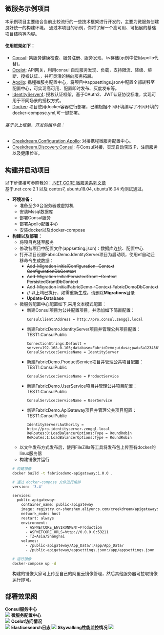## 微服务示例项目
本示例项目主要结合当前比较流行的一些技术框架进行开发的，主要为微服务创建良好统一的构建环境。
通过本项目的示例，你将了解一个高可用、可拓展的基础项目结构等内容。

#### 使用框架如下：
* [Consul](https://www.cnblogs.com/zengqinglei/p/9367778.html): 集服务健康检查、服务注册、服务发现、kv存储(示例中使用apollo代替)。
* [Ocelot](https://github.com/ThreeMammals/Ocelot): API网关，利用consul 自动服务发现、负载，支持限流、降级、熔断、授权认证、，并可灵活的横向服务拓展。
* [Apollo](https://github.com/ctripcorp/apollo): 携程微服务配置中心，将项目中appsettings.json中配置全部转移至配置中心，可实现高可用、配置即时发布、灰度发布等。
* [IdentityServer4](https://github.com/IdentityServer/IdentityServer4): 授权认证框架，基于OAuth2、JWT认证协议标准，实现可用于不同场景的授权方式。
* [Docker](https://docs.microsoft.com/en-us/dotnet/core/docker/building-net-docker-images): 项目使用docker容器进行部署，已编根据不同环境编写了不同环境的docker-compose.yml,可一键部署。
###### 基于以上框架，开发的组件包：
- [Creekdream.Configuration.Apollo](https://github.com/zengqinglei/Creekdream.Configuration.Apollo): 对接携程微服务配置中心。
- [Creekdream.Discovery.Consul](https://github.com/zengqinglei/Creekdream.Discovery.Consul): 与Consul对接，实现自动获取IP，注册服务以及健康检查。

## 构建并启动项目
以下步骤接可参照我的：[.NET CORE 微服务系列文章](https://github.com/zengqinglei/microservice-deploy/wiki)  
基于.net core 2.1 以及 centos7, ubuntu18.04, ubuntu16.04 均测试通过。
* **环境准备：**
  * 准备至少3台服务器或虚拟机
  * 安装Mssql数据库
  * 部署Consul服务
  * 部署Apollo配置中心
  * 安装docker以及docker-compose
* **构建以及部署：**
  * 将项目克隆至服务
  * 修改各项目中配置文件(appsetting.json)：数据库连接、配置中心
  * 打开项目设置FabricDemo.IdentityServer项目为启动项，使用ef自动迁移命令生成数据：  
    * ~~Add-Migration InitialConfiguration -Context ConfigurationDbContext~~  
    * ~~Add-Migration InitialPersistedGrant -Context PersistedGrantDbContext~~  
    * ~~Add-Migration InitialFabricDemo -Context FabricDemoDbContext~~  
    * // 以上均已执行，如需重新生成，请删除**Migrations**目录  
    * **Update-Database**
  * 微服务配置中心配置如下,采用文本模式配置：
    * 新建Consul项目为公共配置项目，并添加如下简直配置：  
        ``` text
        ConsulClient:Address = http://pro.consul.zengql.local
       ```
    * 新建FabricDemo.IdentityServer项目并管理公共项目配置：TEST1.ConsulPublic
        ``` text
        ConnectionStrings:Default = server=192.168.0.105;database=FabricDemo;uid=sa;pwd=Sa123456"
        ConsulService:ServiceName = IdentityServer
       ```
    * 新建FabricDemo.ProductService项目并管理公共项目配置：TEST1.ConsulPublic
        ``` text
        ConsulService:ServiceName = ProductService
       ```
    * 新建FabricDemo.UserService项目并管理公共项目配置：TEST1.ConsulPublic
        ``` text
        ConsulService:ServiceName = UserService
       ```
    * 新建FabricDemo.ApiGateway项目并管理公共项目配置：TEST1.ConsulPublic
        ``` text
        IdentityServer:Authority = http://pro.identityserver.zengql.local
        ReRoutes:0:LoadBalancerOptions:Type = RoundRobin
        ReRoutes:1:LoadBalancerOptions:Type = RoundRobin
       ```
  * 以文件发布方式发布后，使用FileZilla等工具将发布包上传至有docker的linux服务器
  * 构建镜像并运行
  ``` bash
  # 构建镜像
  docker build -t fabricedemo-apigateway:1.0.0 .
  ```
  ``` bash
  # 通过 docker-compose 文件进行编排
  version: '3.4'

  services:
    public-apigateway:
      container_name: public-apigateway
      image: registry.cn-shenzhen.aliyuncs.com/creekdream/apigateway:0.1.1
      network_mode: host
      restart: always
      environment:
        - ASPNETCORE_ENVIRONMENT=Production
        - ASPNETCORE_URLS=http://0.0.0.0:53211
        - TZ=Asia/Shanghai
      volumes:
        - /public-apigateway/App_Data/:/app/App_Data/
        - /public-apigateway/appsettings.json:/app/appsettings.json
  ```
  ``` bash
  # 运行镜像
  docker-compose up -d
  ```
  构建的镜像大家可上传至自己的阿里云镜像管理，然后其他服务器可拉取镜像运行即可。

## 部署效果图
**Consul服务中心**  
<img src="https://raw.githubusercontent.com/zengqinglei/FabricDemo/master/doc/images/consul.png" />
**微服务配置中心**  
<img src="https://raw.githubusercontent.com/zengqinglei/FabricDemo/master/doc/images/apollo.png" />
**Ocelot访问情况**  
<img src="https://raw.githubusercontent.com/zengqinglei/FabricDemo/master/doc/images/userservice.png" />
**Elasticesearch日志**
<img src="https://user-images.githubusercontent.com/7374317/50536006-df39a480-0b8a-11e9-93a7-80c1cd0bb796.png" />
**Skywalking性能监控情况**
<img src="https://user-images.githubusercontent.com/7374317/50507925-8569a980-0aba-11e9-9db4-0931e80175c4.png" />
